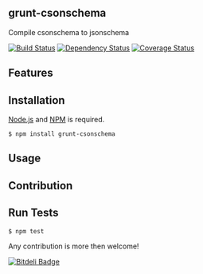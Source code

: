 ## grunt-csonschema

Compile csonschema to jsonschema

[![Build Status](http://img.shields.io/travis/cybertk/grunt-csonschema.svg?style=flat)](https://travis-ci.org/cybertk/grunt-csonschema)
[![Dependency Status](https://david-dm.org/cybertk/grunt-csonschema.png)](https://david-dm.org/cybertk/grunt-csonschema)
[![Coverage Status](https://coveralls.io/repos/cybertk/grunt-csonschema/badge.png?branch=master)](https://coveralls.io/r/cybertk/grunt-csonschema?branch=master)

## Features


## Installation

[Node.js][] and [NPM][] is required.

    $ npm install grunt-csonschema

[Node.js]: https://npmjs.org/
[NPM]: https://npmjs.org/

## Usage

## Contribution

## Run Tests

    $ npm test

Any contribution is more then welcome!


[![Bitdeli Badge](https://d2weczhvl823v0.cloudfront.net/cybertk/grunt-csonschema/trend.png)](https://bitdeli.com/free "Bitdeli Badge")

